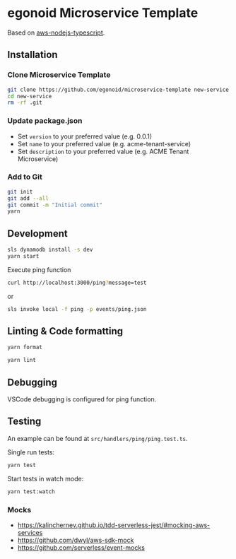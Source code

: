 # egonoid Microservice Template

Based on [aws-nodejs-typescript](https://github.com/serverless/serverless/tree/master/lib/plugins/create/templates/aws-nodejs-typescript).

## Installation

### Clone Microservice Template

```bash
git clone https://github.com/egonoid/microservice-template new-service
cd new-service
rm -rf .git
```

### Update package.json

- Set `version` to your preferred value (e.g. 0.0.1)
- Set `name` to your preferred value (e.g. acme-tenant-service)
- Set `description` to your preferred value (e.g. ACME Tenant Microservice)

### Add to Git

```bash
git init
git add --all
git commit -m "Initial commit"
yarn
```

## Development

```bash
sls dynamodb install -s dev
yarn start
```

Execute ping function

```bash
curl http://localhost:3000/ping?message=test
```

or

```bash
sls invoke local -f ping -p events/ping.json
```

## Linting & Code formatting

```bash
yarn format
```

```bash
yarn lint
```

## Debugging

VSCode debugging is configured for ping function.

## Testing

An example can be found at `src/handlers/ping/ping.test.ts`.

Single run tests:

```bash
yarn test
```

Start tests in watch mode:

```bash
yarn test:watch
```

### Mocks

- https://kalinchernev.github.io/tdd-serverless-jest/#mocking-aws-services
- https://github.com/dwyl/aws-sdk-mock
- https://github.com/serverless/event-mocks
